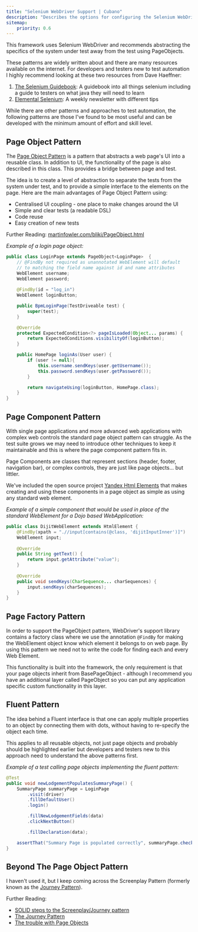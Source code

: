 ```yaml
---
title: "Selenium WebDriver Support | Cubano"
description: "Describes the options for configuring the Selenium WebDriver browser automation support with Cubano"
sitemap:
    priority: 0.6
---
```


This framework uses Selenium WebDriver and recommends abstracting the specifics of the system under test away from the test using PageObjects. 

These patterns are widely written about and there are many resources available on the internet.  For developers and testers new to test automation I highly recommend looking at these two resources from Dave Haeffner:

1. <a href="https://seleniumguidebook.com" target="_blank">The Selenium Guidebook</a>: A guidebook into all things selenium including a guide to testers on what java they will need to learn 
1. <a href="http://elementalselenium.com" target="_blank">Elemental Selenium</a>: A weekly newsletter with different tips

While there are other patterns and approaches to test automation, the following patterns are those I've found to be most useful and can be developed with the minimum amount of effort and skill level.

## Page Object Pattern
The <a href="https://www.selenium.dev/documentation/en/guidelines_and_recommendations/page_object_models/" target="_blank">Page Object Pattern</a> is a pattern that abstracts a web page's UI into a reusable class. In addition to UI, the functionality of the page is also described in this class. This provides a bridge between page and test.

The idea is to create a level of abstraction to separate the tests from the system under test, and to provide a simple interface to the elements on the page. Here are the main advantages of Page Object Pattern using:

* Centralised UI coupling - one place to make changes around the UI
* Simple and clear tests (a readable DSL)
* Code reuse
* Easy creation of new tests

Further Reading: [martinfowler.com/bliki/PageObject.html](http://martinfowler.com/bliki/PageObject.html)

_Example of a login page object:_

~~~java
public class LoginPage extends PageObject<LoginPage>  {
    // @FindBy not required as unannotated WebElement will default 
    // to matching the field name against id and name attributes 
    WebElement username;
    WebElement password;
    
    @FindBy(id = "log_in")
    WebElement loginButton;

    public BpmLoginPage(TestDriveable test) {
        super(test);
    }

    @Override
    protected ExpectedCondition<?> pageIsLoaded(Object... params) {
        return ExpectedConditions.visibilityOf(loginButton);
    }

    public HomePage loginAs(User user) {
        if (user != null){
            this.username.sendKeys(user.getUsername());
            this.password.sendKeys(user.getPassword());
        }

        return navigateUsing(loginButton, HomePage.class);
    }
}
~~~

## Page Component Pattern
With single page applications and more advanced web applications with complex web controls the standard page object pattern can struggle.  As the test suite grows we may need to introduce other techniques to keep it maintainable and this is where the page component pattern fits in.

Page Components are classes that represent sections (header, footer, navigation bar), or complex controls, they are just like page objects... but littler.

We've included the open source project [Yandex Html Elements](https://github.com/yandex-qatools/htmlelements) that makes creating and using these components in a page object as simple as using any standard web element.

_Example of a simple component that would be used in place of the standard WebElement for a Dojo based WebApplication:_ 

~~~java
public class DijitWebElement extends HtmlElement {
    @FindBy(xpath = ".//input[contains(@class, 'dijitInputInner')]")
    WebElement input;
    
    @Override
    public String getText() {
        return input.getAttribute("value");
    }
    
    @Override
    public void sendKeys(CharSequence... charSequences) {
        input.sendKeys(charSequences);
    }
}
~~~

## Page Factory Pattern
In order to support the PageObject pattern, WebDriver's support library contains a factory class where we use the annotation `@FindBy` for making the WebElement object know which element it belongs to on web page. By using this pattern we need not to write the code for finding each and every Web Element.

This functionality is built into the framework, the only requirement is that your page objects inherit from BasePageObject - although I recommend you have an additional layer called PageObject so you can put any application specific custom functionality in this layer.  

## Fluent Pattern  
The idea behind a Fluent interface is that one can apply multiple properties to an object by connecting them with dots, without having to re-specify the object each time.

This applies to all reusable objects, not just page objects and probably should be highlighted earlier but developers and testers new to this approach need to understand the above patterns first.

_Example of a test calling page objects implementing the fluent pattern:_

~~~java
@Test
public void newLodgementPopulatesSummaryPage() {
    SummaryPage summaryPage = LoginPage
        .visit(driver)
        .fillDefaultUser()
        .login()

        .fillNewLodgementFields(data)
        .clickNextButton()

        .fillDeclaration(data);

    assertThat("Summary Page is populated correctly", summaryPage.checkData(data),  is(""));
}   
~~~

## Beyond The Page Object Pattern
I haven't used it, but I keep coming across the Screenplay Pattern (formerly known as the <a href="http://www.slideshare.net/RiverGlide/a-journey-beyond-the-page-object-pattern"  target="_blank">Journey Pattern</a>). 

Further Reading:

* [SOLID steps to the Screenplay/Journey pattern](https://ideas.riverglide.com/page-objects-refactored-12ec3541990)
* [The Journey Pattern](https://fasterchaos.svbtle.com/journey-pattern)
* [The trouble with Page Objects](https://confengine.com/selenium-conf-2016/proposal/2475/the-trouble-with-page-objects-things-you-always-knew-were-wrong-but-couldnt-explain-why)


